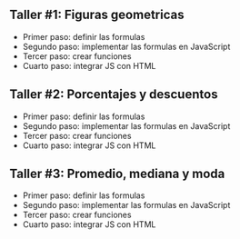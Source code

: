 ## Taller #1: Figuras geometricas

- Primer paso: definir las formulas
- Segundo paso: implementar las formulas en JavaScript
- Tercer paso: crear funciones
- Cuarto paso: integrar JS con HTML

## Taller #2: Porcentajes y descuentos

- Primer paso: definir las formulas
- Segundo paso: implementar las formulas en JavaScript
- Tercer paso: crear funciones
- Cuarto paso: integrar JS con HTML

## Taller #3: Promedio, mediana y moda

- Primer paso: definir las formulas
- Segundo paso: implementar las formulas en JavaScript
- Tercer paso: crear funciones
- Cuarto paso: integrar JS con HTML
